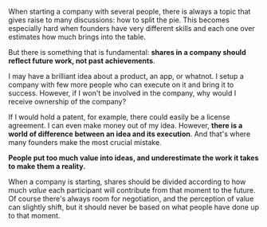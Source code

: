 When starting a company with several people, there is always a topic that gives raise to many discussions: how to split the pie. This becomes especially hard when founders have very different skills and each one over estimates how much brings into the table. 

But there is something that is fundamental: **shares in a company should reflect future work, not past achievements**. 

I may have a brilliant idea about a product, an app, or whatnot. I setup a company with few more people who can execute on it and bring it to success. However, if I won't be involved in the company, why would I receive ownership of the company? 

If I would hold a patent, for example, there could easily be a license agreement. I can even make money out of my idea. However, **there is a world of difference between an idea and its execution**. And that's where many founders make the most crucial mistake. 

**People put too much value into ideas, and underestimate the work it takes to make them a reality.**

When a company is starting, shares should be divided according to how much *value* each participant will contribute from that moment to the future. Of course there's always room for negotiation, and the perception of value can slightly shift, but it should never be based on what people have done up to that moment. 